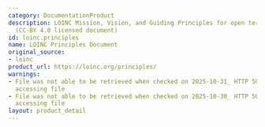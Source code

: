 ```yaml
---
category: DocumentationProduct
description: LOINC Mission, Vision, and Guiding Principles for open terminology development
  (CC-BY 4.0 licensed document)
id: loinc.principles
name: LOINC Principles Document
original_source:
- loinc
product_url: https://loinc.org/principles/
warnings:
- File was not able to be retrieved when checked on 2025-10-31_ HTTP 503 error when
  accessing file
- File was not able to be retrieved when checked on 2025-10-30_ HTTP 503 error when
  accessing file
layout: product_detail
---
```


